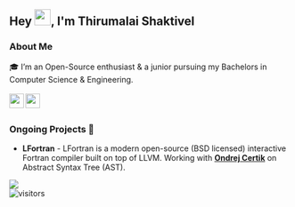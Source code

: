 ## Hey <img src="https://github.com/TheDudeThatCode/TheDudeThatCode/blob/master/Assets/Hi.gif" width="29px">, I'm Thirumalai Shaktivel

### About Me
🎓 I’m an Open-Source enthusiast & a junior pursuing my Bachelors in Computer Science & Engineering. </br>
</br>
<a href="https://twitter.com/sh0ck_thi">
  <img align="left" width="26px" src="https://cdn.jsdelivr.net/npm/simple-icons@v3/icons/twitter.svg" />
</a>
<a href="mailto:thirumalaiShaktivel@gmail.com">
  <img align="left" width="26px" src="https://cdn.jsdelivr.net/npm/simple-icons@v3/icons/gmail.svg" />
</a>

<br />

### Ongoing Projects  🚀

- **LFortran** - LFortran is a modern open-source (BSD licensed) interactive Fortran compiler built on top of LLVM. Working with **[Ondrej Certik](https://github.com/certik)** on Abstract Syntax Tree (AST).

![](https://github-readme-stats.vercel.app/api?username=Thirumalai-Shaktivel&show_icons=true&hide_border=true)
<br />
![visitors](https://visitor-badge.laobi.icu/badge?page_id=Thirumalai-Shaktivel)

<!--
**Thirumalai-Shaktivel/Thirumalai-Shaktivel** is a ✨ _special_ ✨ repository because its `README.md` (this file) appears on your GitHub profile.

Here are some ideas to get you started:

- 🔭 I’m currently working on ...
- 🌱 I’m currently learning ...
- 👯 I’m looking to collaborate on ...
- 🤔 I’m looking for help with ...
- 💬 Ask me about ...
- 📫 How to reach me: ...
- 😄 Pronouns: ...
- ⚡ Fun fact: ...
-->
